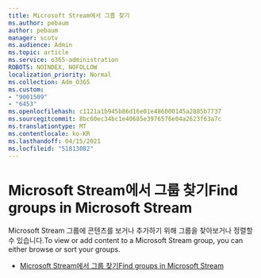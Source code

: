 ```yaml
---
title: Microsoft Stream에서 그룹 찾기
ms.author: pebaum
author: pebaum
manager: scotv
ms.audience: Admin
ms.topic: article
ms.service: o365-administration
ROBOTS: NOINDEX, NOFOLLOW
localization_priority: Normal
ms.collection: Adm_O365
ms.custom:
- "9001509"
- "6453"
ms.openlocfilehash: c1121a1b945b86d16e01e486000145a2885b7737
ms.sourcegitcommit: 8bc60ec34bc1e40685e3976576e04a2623f63a7c
ms.translationtype: MT
ms.contentlocale: ko-KR
ms.lasthandoff: 04/15/2021
ms.locfileid: "51813082"
---
```

# <a name="find-groups-in-microsoft-stream"></a><span data-ttu-id="2049a-102">Microsoft Stream에서 그룹 찾기</span><span class="sxs-lookup"><span data-stu-id="2049a-102">Find groups in Microsoft Stream</span></span>

<span data-ttu-id="2049a-103">Microsoft Stream 그룹에 콘텐츠를 보거나 추가하기 위해 그룹을 찾아보거나 정렬할 수 있습니다.</span><span class="sxs-lookup"><span data-stu-id="2049a-103">To view or add content to a Microsoft Stream group, you can either browse or sort your groups.</span></span>  

- [<span data-ttu-id="2049a-104">Microsoft Stream에서 그룹 찾기</span><span class="sxs-lookup"><span data-stu-id="2049a-104">Find groups in Microsoft Stream</span></span>](https://docs.microsoft.com/stream/portal-browse-filter-groups)
